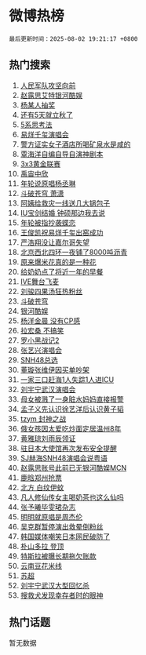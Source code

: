 # 微博热榜

`最后更新时间：2025-08-02 19:21:17 +0800`

## 热门搜索

1. [人民军队攻坚向前](https://m.weibo.cn/search?containerid=100103type%3D1%26t%3D10%26q%3D%23%E4%BA%BA%E6%B0%91%E5%86%9B%E9%98%9F%E6%94%BB%E5%9D%9A%E5%90%91%E5%89%8D%23&stream_entry_id=51&isnewpage=1&extparam=seat%3D1%26filter_type%3Drealtimehot%26stream_entry_id%3D51%26c_type%3D51%26dgr%3D0%26q%3D%2523%25E4%25BA%25BA%25E6%25B0%2591%25E5%2586%259B%25E9%2598%259F%25E6%2594%25BB%25E5%259D%259A%25E5%2590%2591%25E5%2589%258D%2523%26cate%3D10103%26pos%3D0%26display_time%3D1754133676%26pre_seqid%3D1754133676732021032154)
1. [赵露思艾特银河酷娱](https://m.weibo.cn/search?containerid=100103type%3D1%26t%3D10%26q%3D%23%E8%B5%B5%E9%9C%B2%E6%80%9D%E8%89%BE%E7%89%B9%E9%93%B6%E6%B2%B3%E9%85%B7%E5%A8%B1%23&stream_entry_id=31&isnewpage=1&extparam=seat%3D1%26q%3D%2523%25E8%25B5%25B5%25E9%259C%25B2%25E6%2580%259D%25E8%2589%25BE%25E7%2589%25B9%25E9%2593%25B6%25E6%25B2%25B3%25E9%2585%25B7%25E5%25A8%25B1%2523%26band_rank%3D1%26dgr%3D0%26realpos%3D1%26filter_type%3Drealtimehot%26pos%3D0%26c_type%3D31%26lcate%3D5001%26stream_entry_id%3D31%26cate%3D5001%26flag%3D4%26display_time%3D1754133676%26pre_seqid%3D1754133676732021032154)
1. [杨某人抽奖](https://m.weibo.cn/search?containerid=100103type%3D1%26t%3D10%26q%3D%E6%9D%A8%E6%9F%90%E4%BA%BA%E6%8A%BD%E5%A5%96&stream_entry_id=31&isnewpage=1&extparam=seat%3D1%26q%3D%25E6%259D%25A8%25E6%259F%2590%25E4%25BA%25BA%25E6%258A%25BD%25E5%25A5%2596%26band_rank%3D2%26dgr%3D0%26realpos%3D2%26filter_type%3Drealtimehot%26pos%3D1%26c_type%3D31%26lcate%3D5001%26stream_entry_id%3D31%26cate%3D5001%26flag%3D1%26display_time%3D1754133676%26pre_seqid%3D1754133676732021032154)
1. [还有5天就立秋了](https://m.weibo.cn/search?containerid=100103type%3D1%26t%3D10%26q%3D%23%E8%BF%98%E6%9C%895%E5%A4%A9%E5%B0%B1%E7%AB%8B%E7%A7%8B%E4%BA%86%23&stream_entry_id=31&isnewpage=1&extparam=seat%3D1%26q%3D%2523%25E8%25BF%2598%25E6%259C%25895%25E5%25A4%25A9%25E5%25B0%25B1%25E7%25AB%258B%25E7%25A7%258B%25E4%25BA%2586%2523%26band_rank%3D3%26dgr%3D0%26realpos%3D3%26filter_type%3Drealtimehot%26pos%3D2%26c_type%3D31%26lcate%3D5001%26stream_entry_id%3D31%26cate%3D5001%26flag%3D0%26display_time%3D1754133676%26pre_seqid%3D1754133676732021032154)
1. [5系思考法](https://m.weibo.cn/search?containerid=100103type%3D1%26t%3D10%26q%3D%235%E7%B3%BB%E6%80%9D%E8%80%83%E6%B3%95%23&stream_entry_id=31&isnewpage=1&extparam=seat%3D1%26stream_entry_id%3D31%26band_rank%3D4%26dgr%3D0%26adid%3D295538%26is_ad_pos%3D1%26filter_type%3Drealtimehot%26topic_ad%3D1%26c_type%3D31%26q%3D%25235%25E7%25B3%25BB%25E6%2580%259D%25E8%2580%2583%25E6%25B3%2595%2523%26cate%3D5001%26pos%3D3%26lcate%3D5001%26display_time%3D1754133676%26pre_seqid%3D1754133676732021032154)
1. [易烊千玺演唱会](https://m.weibo.cn/search?containerid=100103type%3D1%26t%3D10%26q%3D%E6%98%93%E7%83%8A%E5%8D%83%E7%8E%BA%E6%BC%94%E5%94%B1%E4%BC%9A&stream_entry_id=31&isnewpage=1&extparam=seat%3D1%26q%3D%25E6%2598%2593%25E7%2583%258A%25E5%258D%2583%25E7%258E%25BA%25E6%25BC%2594%25E5%2594%25B1%25E4%25BC%259A%26band_rank%3D4%26dgr%3D0%26realpos%3D4%26filter_type%3Drealtimehot%26pos%3D4%26c_type%3D31%26lcate%3D5001%26stream_entry_id%3D31%26cate%3D5001%26flag%3D16%26display_time%3D1754133676%26pre_seqid%3D1754133676732021032154)
1. [警方证实女子酒店所喝矿泉水是咸的](https://m.weibo.cn/search?containerid=100103type%3D1%26t%3D10%26q%3D%23%E8%AD%A6%E6%96%B9%E8%AF%81%E5%AE%9E%E5%A5%B3%E5%AD%90%E9%85%92%E5%BA%97%E6%89%80%E5%96%9D%E7%9F%BF%E6%B3%89%E6%B0%B4%E6%98%AF%E5%92%B8%E7%9A%84%23&stream_entry_id=31&isnewpage=1&extparam=seat%3D1%26q%3D%2523%25E8%25AD%25A6%25E6%2596%25B9%25E8%25AF%2581%25E5%25AE%259E%25E5%25A5%25B3%25E5%25AD%2590%25E9%2585%2592%25E5%25BA%2597%25E6%2589%2580%25E5%2596%259D%25E7%259F%25BF%25E6%25B3%2589%25E6%25B0%25B4%25E6%2598%25AF%25E5%2592%25B8%25E7%259A%2584%2523%26band_rank%3D5%26dgr%3D0%26realpos%3D5%26filter_type%3Drealtimehot%26pos%3D5%26c_type%3D31%26lcate%3D5001%26stream_entry_id%3D31%26cate%3D5001%26flag%3D0%26display_time%3D1754133676%26pre_seqid%3D1754133676732021032154)
1. [覃海洋自编自导自演神剧本](https://m.weibo.cn/search?containerid=100103type%3D1%26t%3D10%26q%3D%E8%A6%83%E6%B5%B7%E6%B4%8B%E8%87%AA%E7%BC%96%E8%87%AA%E5%AF%BC%E8%87%AA%E6%BC%94%E7%A5%9E%E5%89%A7%E6%9C%AC&stream_entry_id=31&isnewpage=1&extparam=seat%3D1%26q%3D%25E8%25A6%2583%25E6%25B5%25B7%25E6%25B4%258B%25E8%2587%25AA%25E7%25BC%2596%25E8%2587%25AA%25E5%25AF%25BC%25E8%2587%25AA%25E6%25BC%2594%25E7%25A5%259E%25E5%2589%25A7%25E6%259C%25AC%26band_rank%3D6%26dgr%3D0%26realpos%3D6%26filter_type%3Drealtimehot%26pos%3D6%26c_type%3D31%26lcate%3D5001%26stream_entry_id%3D31%26cate%3D5001%26flag%3D2%26display_time%3D1754133676%26pre_seqid%3D1754133676732021032154)
1. [3x3黄金联赛](https://m.weibo.cn/search?containerid=100103type%3D1%26t%3D10%26q%3D%233x3%E9%BB%84%E9%87%91%E8%81%94%E8%B5%9B%23&stream_entry_id=31&isnewpage=1&extparam=seat%3D1%26stream_entry_id%3D31%26band_rank%3D7%26dgr%3D0%26adid%3D295547%26is_ad_pos%3D1%26filter_type%3Drealtimehot%26topic_ad%3D1%26c_type%3D31%26q%3D%25233x3%25E9%25BB%2584%25E9%2587%2591%25E8%2581%2594%25E8%25B5%259B%2523%26cate%3D5001%26pos%3D7%26lcate%3D5001%26display_time%3D1754133676%26pre_seqid%3D1754133676732021032154)
1. [禹宙中欣](https://m.weibo.cn/search?containerid=100103type%3D1%26t%3D10%26q%3D%E7%A6%B9%E5%AE%99%E4%B8%AD%E6%AC%A3&stream_entry_id=31&isnewpage=1&extparam=seat%3D1%26q%3D%25E7%25A6%25B9%25E5%25AE%2599%25E4%25B8%25AD%25E6%25AC%25A3%26band_rank%3D7%26dgr%3D0%26realpos%3D7%26filter_type%3Drealtimehot%26pos%3D8%26c_type%3D31%26lcate%3D5001%26stream_entry_id%3D31%26cate%3D5001%26flag%3D1%26display_time%3D1754133676%26pre_seqid%3D1754133676732021032154)
1. [年轮说原唱杨丞琳](https://m.weibo.cn/search?containerid=100103type%3D1%26t%3D10%26q%3D%E5%B9%B4%E8%BD%AE%E8%AF%B4%E5%8E%9F%E5%94%B1%E6%9D%A8%E4%B8%9E%E7%90%B3&stream_entry_id=31&isnewpage=1&extparam=seat%3D1%26q%3D%25E5%25B9%25B4%25E8%25BD%25AE%25E8%25AF%25B4%25E5%258E%259F%25E5%2594%25B1%25E6%259D%25A8%25E4%25B8%259E%25E7%2590%25B3%26band_rank%3D8%26dgr%3D0%26realpos%3D8%26filter_type%3Drealtimehot%26pos%3D9%26c_type%3D31%26lcate%3D5001%26stream_entry_id%3D31%26cate%3D5001%26flag%3D2%26display_time%3D1754133676%26pre_seqid%3D1754133676732021032154)
1. [斗破苍穹 萧潇](https://m.weibo.cn/search?containerid=100103type%3D1%26t%3D10%26q%3D%E6%96%97%E7%A0%B4%E8%8B%8D%E7%A9%B9+%E8%90%A7%E6%BD%87&stream_entry_id=31&isnewpage=1&extparam=seat%3D1%26q%3D%25E6%2596%2597%25E7%25A0%25B4%25E8%258B%258D%25E7%25A9%25B9%2520%25E8%2590%25A7%25E6%25BD%2587%26band_rank%3D9%26dgr%3D0%26realpos%3D9%26filter_type%3Drealtimehot%26pos%3D10%26c_type%3D31%26lcate%3D5001%26stream_entry_id%3D31%26cate%3D5001%26flag%3D1%26display_time%3D1754133676%26pre_seqid%3D1754133676732021032154)
1. [阿姨给救灾一线送几大锅包子](https://m.weibo.cn/search?containerid=100103type%3D1%26t%3D10%26q%3D%23%E9%98%BF%E5%A7%A8%E7%BB%99%E6%95%91%E7%81%BE%E4%B8%80%E7%BA%BF%E9%80%81%E5%87%A0%E5%A4%A7%E9%94%85%E5%8C%85%E5%AD%90%23&stream_entry_id=31&isnewpage=1&extparam=seat%3D1%26q%3D%2523%25E9%2598%25BF%25E5%25A7%25A8%25E7%25BB%2599%25E6%2595%2591%25E7%2581%25BE%25E4%25B8%2580%25E7%25BA%25BF%25E9%2580%2581%25E5%2587%25A0%25E5%25A4%25A7%25E9%2594%2585%25E5%258C%2585%25E5%25AD%2590%2523%26band_rank%3D10%26dgr%3D0%26realpos%3D10%26filter_type%3Drealtimehot%26pos%3D11%26c_type%3D31%26lcate%3D5001%26stream_entry_id%3D31%26cate%3D5001%26flag%3D32768%26display_time%3D1754133676%26pre_seqid%3D1754133676732021032154)
1. [IU宝剑结婚 钟硕那边我去说](https://m.weibo.cn/search?containerid=100103type%3D1%26t%3D10%26q%3DIU%E5%AE%9D%E5%89%91%E7%BB%93%E5%A9%9A+%E9%92%9F%E7%A1%95%E9%82%A3%E8%BE%B9%E6%88%91%E5%8E%BB%E8%AF%B4&stream_entry_id=31&isnewpage=1&extparam=seat%3D1%26q%3DIU%25E5%25AE%259D%25E5%2589%2591%25E7%25BB%2593%25E5%25A9%259A%2520%25E9%2592%259F%25E7%25A1%2595%25E9%2582%25A3%25E8%25BE%25B9%25E6%2588%2591%25E5%258E%25BB%25E8%25AF%25B4%26band_rank%3D11%26dgr%3D0%26realpos%3D11%26filter_type%3Drealtimehot%26pos%3D12%26c_type%3D31%26lcate%3D5001%26stream_entry_id%3D31%26cate%3D5001%26flag%3D2%26display_time%3D1754133676%26pre_seqid%3D1754133676732021032154)
1. [年轮被指抄袭蝶恋](https://m.weibo.cn/search?containerid=100103type%3D1%26t%3D10%26q%3D%23%E5%B9%B4%E8%BD%AE%E8%A2%AB%E6%8C%87%E6%8A%84%E8%A2%AD%E8%9D%B6%E6%81%8B%23&stream_entry_id=31&isnewpage=1&extparam=seat%3D1%26q%3D%2523%25E5%25B9%25B4%25E8%25BD%25AE%25E8%25A2%25AB%25E6%258C%2587%25E6%258A%2584%25E8%25A2%25AD%25E8%259D%25B6%25E6%2581%258B%2523%26band_rank%3D12%26dgr%3D0%26realpos%3D12%26filter_type%3Drealtimehot%26pos%3D13%26c_type%3D31%26lcate%3D5001%26stream_entry_id%3D31%26cate%3D5001%26flag%3D2%26display_time%3D1754133676%26pre_seqid%3D1754133676732021032154)
1. [王俊凯祝易烊千玺出窑成功](https://m.weibo.cn/search?containerid=100103type%3D1%26t%3D10%26q%3D%23%E7%8E%8B%E4%BF%8A%E5%87%AF%E7%A5%9D%E6%98%93%E7%83%8A%E5%8D%83%E7%8E%BA%E5%87%BA%E7%AA%91%E6%88%90%E5%8A%9F%23&stream_entry_id=31&isnewpage=1&extparam=seat%3D1%26q%3D%2523%25E7%258E%258B%25E4%25BF%258A%25E5%2587%25AF%25E7%25A5%259D%25E6%2598%2593%25E7%2583%258A%25E5%258D%2583%25E7%258E%25BA%25E5%2587%25BA%25E7%25AA%2591%25E6%2588%2590%25E5%258A%259F%2523%26band_rank%3D13%26dgr%3D0%26realpos%3D13%26filter_type%3Drealtimehot%26pos%3D14%26c_type%3D31%26lcate%3D5001%26stream_entry_id%3D31%26cate%3D5001%26flag%3D0%26display_time%3D1754133676%26pre_seqid%3D1754133676732021032154)
1. [严浩翔没让嘉尔哥失望](https://m.weibo.cn/search?containerid=100103type%3D1%26t%3D10%26q%3D%23%E4%B8%A5%E6%B5%A9%E7%BF%94%E6%B2%A1%E8%AE%A9%E5%98%89%E5%B0%94%E5%93%A5%E5%A4%B1%E6%9C%9B%23&stream_entry_id=31&isnewpage=1&extparam=seat%3D1%26q%3D%2523%25E4%25B8%25A5%25E6%25B5%25A9%25E7%25BF%2594%25E6%25B2%25A1%25E8%25AE%25A9%25E5%2598%2589%25E5%25B0%2594%25E5%2593%25A5%25E5%25A4%25B1%25E6%259C%259B%2523%26band_rank%3D14%26dgr%3D0%26realpos%3D14%26filter_type%3Drealtimehot%26pos%3D15%26c_type%3D31%26lcate%3D5001%26stream_entry_id%3D31%26cate%3D5001%26flag%3D1%26display_time%3D1754133676%26pre_seqid%3D1754133676732021032154)
1. [北京西北四环一夜铺了8000吨沥青](https://m.weibo.cn/search?containerid=100103type%3D1%26t%3D10%26q%3D%23%E5%8C%97%E4%BA%AC%E8%A5%BF%E5%8C%97%E5%9B%9B%E7%8E%AF%E4%B8%80%E5%A4%9C%E9%93%BA%E4%BA%868000%E5%90%A8%E6%B2%A5%E9%9D%92%23&stream_entry_id=31&isnewpage=1&extparam=seat%3D1%26q%3D%2523%25E5%258C%2597%25E4%25BA%25AC%25E8%25A5%25BF%25E5%258C%2597%25E5%259B%259B%25E7%258E%25AF%25E4%25B8%2580%25E5%25A4%259C%25E9%2593%25BA%25E4%25BA%25868000%25E5%2590%25A8%25E6%25B2%25A5%25E9%259D%2592%2523%26band_rank%3D15%26dgr%3D0%26realpos%3D15%26filter_type%3Drealtimehot%26pos%3D16%26c_type%3D31%26lcate%3D5001%26stream_entry_id%3D31%26cate%3D5001%26flag%3D0%26display_time%3D1754133676%26pre_seqid%3D1754133676732021032154)
1. [原来爆米花真的是一种花](https://m.weibo.cn/search?containerid=100103type%3D1%26t%3D10%26q%3D%23%E5%8E%9F%E6%9D%A5%E7%88%86%E7%B1%B3%E8%8A%B1%E7%9C%9F%E7%9A%84%E6%98%AF%E4%B8%80%E7%A7%8D%E8%8A%B1%23&stream_entry_id=31&isnewpage=1&extparam=seat%3D1%26q%3D%2523%25E5%258E%259F%25E6%259D%25A5%25E7%2588%2586%25E7%25B1%25B3%25E8%258A%25B1%25E7%259C%259F%25E7%259A%2584%25E6%2598%25AF%25E4%25B8%2580%25E7%25A7%258D%25E8%258A%25B1%2523%26band_rank%3D16%26dgr%3D0%26realpos%3D16%26filter_type%3Drealtimehot%26pos%3D17%26c_type%3D31%26lcate%3D5001%26stream_entry_id%3D31%26cate%3D5001%26flag%3D0%26display_time%3D1754133676%26pre_seqid%3D1754133676732021032154)
1. [给奶奶点了将近一年的早餐](https://m.weibo.cn/search?containerid=100103type%3D1%26t%3D10%26q%3D%E7%BB%99%E5%A5%B6%E5%A5%B6%E7%82%B9%E4%BA%86%E5%B0%86%E8%BF%91%E4%B8%80%E5%B9%B4%E7%9A%84%E6%97%A9%E9%A4%90&stream_entry_id=31&isnewpage=1&extparam=seat%3D1%26q%3D%25E7%25BB%2599%25E5%25A5%25B6%25E5%25A5%25B6%25E7%2582%25B9%25E4%25BA%2586%25E5%25B0%2586%25E8%25BF%2591%25E4%25B8%2580%25E5%25B9%25B4%25E7%259A%2584%25E6%2597%25A9%25E9%25A4%2590%26band_rank%3D17%26dgr%3D0%26realpos%3D17%26filter_type%3Drealtimehot%26pos%3D18%26c_type%3D31%26lcate%3D5001%26stream_entry_id%3D31%26cate%3D5001%26flag%3D1%26display_time%3D1754133676%26pre_seqid%3D1754133676732021032154)
1. [IVE舞台飞麦](https://m.weibo.cn/search?containerid=100103type%3D1%26t%3D10%26q%3DIVE%E8%88%9E%E5%8F%B0%E9%A3%9E%E9%BA%A6&stream_entry_id=31&isnewpage=1&extparam=seat%3D1%26q%3DIVE%25E8%2588%259E%25E5%258F%25B0%25E9%25A3%259E%25E9%25BA%25A6%26band_rank%3D18%26dgr%3D0%26realpos%3D18%26filter_type%3Drealtimehot%26pos%3D19%26c_type%3D31%26lcate%3D5001%26stream_entry_id%3D31%26cate%3D5001%26flag%3D1%26display_time%3D1754133676%26pre_seqid%3D1754133676732021032154)
1. [刘骏四果汤狂热粉丝](https://m.weibo.cn/search?containerid=100103type%3D1%26t%3D10%26q%3D%E5%88%98%E9%AA%8F%E5%9B%9B%E6%9E%9C%E6%B1%A4%E7%8B%82%E7%83%AD%E7%B2%89%E4%B8%9D&stream_entry_id=31&isnewpage=1&extparam=seat%3D1%26q%3D%25E5%2588%2598%25E9%25AA%258F%25E5%259B%259B%25E6%259E%259C%25E6%25B1%25A4%25E7%258B%2582%25E7%2583%25AD%25E7%25B2%2589%25E4%25B8%259D%26band_rank%3D19%26dgr%3D0%26realpos%3D19%26filter_type%3Drealtimehot%26pos%3D20%26c_type%3D31%26lcate%3D5001%26stream_entry_id%3D31%26cate%3D5001%26flag%3D1%26display_time%3D1754133676%26pre_seqid%3D1754133676732021032154)
1. [斗破苍穹](https://m.weibo.cn/search?containerid=100103type%3D1%26t%3D10%26q%3D%E6%96%97%E7%A0%B4%E8%8B%8D%E7%A9%B9&stream_entry_id=31&isnewpage=1&extparam=seat%3D1%26q%3D%25E6%2596%2597%25E7%25A0%25B4%25E8%258B%258D%25E7%25A9%25B9%26band_rank%3D20%26dgr%3D0%26realpos%3D20%26filter_type%3Drealtimehot%26pos%3D21%26c_type%3D31%26lcate%3D5001%26stream_entry_id%3D31%26cate%3D5001%26flag%3D0%26display_time%3D1754133676%26pre_seqid%3D1754133676732021032154)
1. [银河酷娱](https://m.weibo.cn/search?containerid=100103type%3D1%26t%3D10%26q%3D%E9%93%B6%E6%B2%B3%E9%85%B7%E5%A8%B1&stream_entry_id=31&isnewpage=1&extparam=seat%3D1%26q%3D%25E9%2593%25B6%25E6%25B2%25B3%25E9%2585%25B7%25E5%25A8%25B1%26band_rank%3D21%26dgr%3D0%26realpos%3D21%26filter_type%3Drealtimehot%26pos%3D22%26c_type%3D31%26lcate%3D5001%26stream_entry_id%3D31%26cate%3D5001%26flag%3D1%26display_time%3D1754133676%26pre_seqid%3D1754133676732021032154)
1. [杨洋金晨 没有CP感](https://m.weibo.cn/search?containerid=100103type%3D1%26t%3D10%26q%3D%E6%9D%A8%E6%B4%8B%E9%87%91%E6%99%A8+%E6%B2%A1%E6%9C%89CP%E6%84%9F&stream_entry_id=31&isnewpage=1&extparam=seat%3D1%26q%3D%25E6%259D%25A8%25E6%25B4%258B%25E9%2587%2591%25E6%2599%25A8%2520%25E6%25B2%25A1%25E6%259C%2589CP%25E6%2584%259F%26band_rank%3D22%26dgr%3D0%26realpos%3D22%26filter_type%3Drealtimehot%26pos%3D23%26c_type%3D31%26lcate%3D5001%26stream_entry_id%3D31%26cate%3D5001%26flag%3D0%26display_time%3D1754133676%26pre_seqid%3D1754133676732021032154)
1. [拉宏桑 不搞笑](https://m.weibo.cn/search?containerid=100103type%3D1%26t%3D10%26q%3D%E6%8B%89%E5%AE%8F%E6%A1%91+%E4%B8%8D%E6%90%9E%E7%AC%91&stream_entry_id=31&isnewpage=1&extparam=seat%3D1%26q%3D%25E6%258B%2589%25E5%25AE%258F%25E6%25A1%2591%2520%25E4%25B8%258D%25E6%2590%259E%25E7%25AC%2591%26band_rank%3D23%26dgr%3D0%26realpos%3D23%26filter_type%3Drealtimehot%26pos%3D24%26c_type%3D31%26lcate%3D5001%26stream_entry_id%3D31%26cate%3D5001%26flag%3D0%26display_time%3D1754133676%26pre_seqid%3D1754133676732021032154)
1. [罗小黑战记2](https://m.weibo.cn/search?containerid=100103type%3D1%26t%3D10%26q%3D%E7%BD%97%E5%B0%8F%E9%BB%91%E6%88%98%E8%AE%B02&stream_entry_id=31&isnewpage=1&extparam=seat%3D1%26q%3D%25E7%25BD%2597%25E5%25B0%258F%25E9%25BB%2591%25E6%2588%2598%25E8%25AE%25B02%26band_rank%3D24%26dgr%3D0%26realpos%3D24%26filter_type%3Drealtimehot%26pos%3D25%26c_type%3D31%26lcate%3D5001%26stream_entry_id%3D31%26cate%3D5001%26flag%3D1%26display_time%3D1754133676%26pre_seqid%3D1754133676732021032154)
1. [张艺兴演唱会](https://m.weibo.cn/search?containerid=100103type%3D1%26t%3D10%26q%3D%E5%BC%A0%E8%89%BA%E5%85%B4%E6%BC%94%E5%94%B1%E4%BC%9A&stream_entry_id=31&isnewpage=1&extparam=seat%3D1%26q%3D%25E5%25BC%25A0%25E8%2589%25BA%25E5%2585%25B4%25E6%25BC%2594%25E5%2594%25B1%25E4%25BC%259A%26band_rank%3D25%26dgr%3D0%26realpos%3D25%26filter_type%3Drealtimehot%26pos%3D26%26c_type%3D31%26lcate%3D5001%26stream_entry_id%3D31%26cate%3D5001%26flag%3D1%26display_time%3D1754133676%26pre_seqid%3D1754133676732021032154)
1. [SNH48总选](https://m.weibo.cn/search?containerid=100103type%3D1%26t%3D10%26q%3DSNH48%E6%80%BB%E9%80%89&stream_entry_id=31&isnewpage=1&extparam=seat%3D1%26q%3DSNH48%25E6%2580%25BB%25E9%2580%2589%26band_rank%3D26%26dgr%3D0%26realpos%3D26%26filter_type%3Drealtimehot%26pos%3D27%26c_type%3D31%26lcate%3D5001%26stream_entry_id%3D31%26cate%3D5001%26flag%3D1%26display_time%3D1754133676%26pre_seqid%3D1754133676732021032154)
1. [董璇张维伊因买单吵架](https://m.weibo.cn/search?containerid=100103type%3D1%26t%3D10%26q%3D%E8%91%A3%E7%92%87%E5%BC%A0%E7%BB%B4%E4%BC%8A%E5%9B%A0%E4%B9%B0%E5%8D%95%E5%90%B5%E6%9E%B6&stream_entry_id=31&isnewpage=1&extparam=seat%3D1%26q%3D%25E8%2591%25A3%25E7%2592%2587%25E5%25BC%25A0%25E7%25BB%25B4%25E4%25BC%258A%25E5%259B%25A0%25E4%25B9%25B0%25E5%258D%2595%25E5%2590%25B5%25E6%259E%25B6%26band_rank%3D27%26dgr%3D0%26realpos%3D27%26filter_type%3Drealtimehot%26pos%3D28%26c_type%3D31%26lcate%3D5001%26stream_entry_id%3D31%26cate%3D5001%26flag%3D0%26display_time%3D1754133676%26pre_seqid%3D1754133676732021032154)
1. [一家三口赶海1人失踪1人进ICU](https://m.weibo.cn/search?containerid=100103type%3D1%26t%3D10%26q%3D%23%E4%B8%80%E5%AE%B6%E4%B8%89%E5%8F%A3%E8%B5%B6%E6%B5%B71%E4%BA%BA%E5%A4%B1%E8%B8%AA1%E4%BA%BA%E8%BF%9BICU%23&stream_entry_id=31&isnewpage=1&extparam=seat%3D1%26q%3D%2523%25E4%25B8%2580%25E5%25AE%25B6%25E4%25B8%2589%25E5%258F%25A3%25E8%25B5%25B6%25E6%25B5%25B71%25E4%25BA%25BA%25E5%25A4%25B1%25E8%25B8%25AA1%25E4%25BA%25BA%25E8%25BF%259BICU%2523%26band_rank%3D28%26dgr%3D0%26realpos%3D28%26filter_type%3Drealtimehot%26pos%3D29%26c_type%3D31%26lcate%3D5001%26stream_entry_id%3D31%26cate%3D5001%26flag%3D1%26display_time%3D1754133676%26pre_seqid%3D1754133676732021032154)
1. [刘宇宁武汉演唱会](https://m.weibo.cn/search?containerid=100103type%3D1%26t%3D10%26q%3D%E5%88%98%E5%AE%87%E5%AE%81%E6%AD%A6%E6%B1%89%E6%BC%94%E5%94%B1%E4%BC%9A&stream_entry_id=31&isnewpage=1&extparam=seat%3D1%26q%3D%25E5%2588%2598%25E5%25AE%2587%25E5%25AE%2581%25E6%25AD%25A6%25E6%25B1%2589%25E6%25BC%2594%25E5%2594%25B1%25E4%25BC%259A%26band_rank%3D29%26dgr%3D0%26realpos%3D29%26filter_type%3Drealtimehot%26pos%3D30%26c_type%3D31%26lcate%3D5001%26stream_entry_id%3D31%26cate%3D5001%26flag%3D1%26display_time%3D1754133676%26pre_seqid%3D1754133676732021032154)
1. [母女被溅了一身脏水妈妈直接报警](https://m.weibo.cn/search?containerid=100103type%3D1%26t%3D10%26q%3D%23%E6%AF%8D%E5%A5%B3%E8%A2%AB%E6%BA%85%E4%BA%86%E4%B8%80%E8%BA%AB%E8%84%8F%E6%B0%B4%E5%A6%88%E5%A6%88%E7%9B%B4%E6%8E%A5%E6%8A%A5%E8%AD%A6%23&stream_entry_id=31&isnewpage=1&extparam=seat%3D1%26q%3D%2523%25E6%25AF%258D%25E5%25A5%25B3%25E8%25A2%25AB%25E6%25BA%2585%25E4%25BA%2586%25E4%25B8%2580%25E8%25BA%25AB%25E8%2584%258F%25E6%25B0%25B4%25E5%25A6%2588%25E5%25A6%2588%25E7%259B%25B4%25E6%258E%25A5%25E6%258A%25A5%25E8%25AD%25A6%2523%26band_rank%3D30%26dgr%3D0%26realpos%3D30%26filter_type%3Drealtimehot%26pos%3D31%26c_type%3D31%26lcate%3D5001%26stream_entry_id%3D31%26cate%3D5001%26flag%3D0%26display_time%3D1754133676%26pre_seqid%3D1754133676732021032154)
1. [孟子义先认识徐艺洋后认识黄子韬](https://m.weibo.cn/search?containerid=100103type%3D1%26t%3D10%26q%3D%E5%AD%9F%E5%AD%90%E4%B9%89%E5%85%88%E8%AE%A4%E8%AF%86%E5%BE%90%E8%89%BA%E6%B4%8B%E5%90%8E%E8%AE%A4%E8%AF%86%E9%BB%84%E5%AD%90%E9%9F%AC&stream_entry_id=31&isnewpage=1&extparam=seat%3D1%26q%3D%25E5%25AD%259F%25E5%25AD%2590%25E4%25B9%2589%25E5%2585%2588%25E8%25AE%25A4%25E8%25AF%2586%25E5%25BE%2590%25E8%2589%25BA%25E6%25B4%258B%25E5%2590%258E%25E8%25AE%25A4%25E8%25AF%2586%25E9%25BB%2584%25E5%25AD%2590%25E9%259F%25AC%26band_rank%3D31%26dgr%3D0%26realpos%3D31%26filter_type%3Drealtimehot%26pos%3D32%26c_type%3D31%26lcate%3D5001%26stream_entry_id%3D31%26cate%3D5001%26flag%3D1%26display_time%3D1754133676%26pre_seqid%3D1754133676732021032154)
1. [tzym 封神之战](https://m.weibo.cn/search?containerid=100103type%3D1%26t%3D10%26q%3Dtzym+%E5%B0%81%E7%A5%9E%E4%B9%8B%E6%88%98&stream_entry_id=31&isnewpage=1&extparam=seat%3D1%26q%3Dtzym%2520%25E5%25B0%2581%25E7%25A5%259E%25E4%25B9%258B%25E6%2588%2598%26band_rank%3D32%26dgr%3D0%26realpos%3D32%26filter_type%3Drealtimehot%26pos%3D33%26c_type%3D31%26lcate%3D5001%26stream_entry_id%3D31%26cate%3D5001%26flag%3D1%26display_time%3D1754133676%26pre_seqid%3D1754133676732021032154)
1. [俄女孩因太爱吃炒面定居温州8年](https://m.weibo.cn/search?containerid=100103type%3D1%26t%3D10%26q%3D%23%E4%BF%84%E5%A5%B3%E5%AD%A9%E5%9B%A0%E5%A4%AA%E7%88%B1%E5%90%83%E7%82%92%E9%9D%A2%E5%AE%9A%E5%B1%85%E6%B8%A9%E5%B7%9E8%E5%B9%B4%23&stream_entry_id=31&isnewpage=1&extparam=seat%3D1%26q%3D%2523%25E4%25BF%2584%25E5%25A5%25B3%25E5%25AD%25A9%25E5%259B%25A0%25E5%25A4%25AA%25E7%2588%25B1%25E5%2590%2583%25E7%2582%2592%25E9%259D%25A2%25E5%25AE%259A%25E5%25B1%2585%25E6%25B8%25A9%25E5%25B7%259E8%25E5%25B9%25B4%2523%26band_rank%3D33%26dgr%3D0%26realpos%3D33%26filter_type%3Drealtimehot%26pos%3D34%26c_type%3D31%26lcate%3D5001%26stream_entry_id%3D31%26cate%3D5001%26flag%3D1%26display_time%3D1754133676%26pre_seqid%3D1754133676732021032154)
1. [黄雅琼刘雨辰领证](https://m.weibo.cn/search?containerid=100103type%3D1%26t%3D10%26q%3D%23%E9%BB%84%E9%9B%85%E7%90%BC%E5%88%98%E9%9B%A8%E8%BE%B0%E9%A2%86%E8%AF%81%23&stream_entry_id=31&isnewpage=1&extparam=seat%3D1%26q%3D%2523%25E9%25BB%2584%25E9%259B%2585%25E7%2590%25BC%25E5%2588%2598%25E9%259B%25A8%25E8%25BE%25B0%25E9%25A2%2586%25E8%25AF%2581%2523%26band_rank%3D34%26dgr%3D0%26realpos%3D34%26filter_type%3Drealtimehot%26pos%3D35%26c_type%3D31%26lcate%3D5001%26stream_entry_id%3D31%26cate%3D5001%26flag%3D0%26display_time%3D1754133676%26pre_seqid%3D1754133676732021032154)
1. [驻日本大使馆再次发布安全提醒](https://m.weibo.cn/search?containerid=100103type%3D1%26t%3D10%26q%3D%23%E9%A9%BB%E6%97%A5%E6%9C%AC%E5%A4%A7%E4%BD%BF%E9%A6%86%E5%86%8D%E6%AC%A1%E5%8F%91%E5%B8%83%E5%AE%89%E5%85%A8%E6%8F%90%E9%86%92%23&stream_entry_id=31&isnewpage=1&extparam=seat%3D1%26q%3D%2523%25E9%25A9%25BB%25E6%2597%25A5%25E6%259C%25AC%25E5%25A4%25A7%25E4%25BD%25BF%25E9%25A6%2586%25E5%2586%258D%25E6%25AC%25A1%25E5%258F%2591%25E5%25B8%2583%25E5%25AE%2589%25E5%2585%25A8%25E6%258F%2590%25E9%2586%2592%2523%26band_rank%3D35%26dgr%3D0%26realpos%3D35%26filter_type%3Drealtimehot%26pos%3D36%26c_type%3D31%26lcate%3D5001%26stream_entry_id%3D31%26cate%3D5001%26flag%3D0%26display_time%3D1754133676%26pre_seqid%3D1754133676732021032154)
1. [SJ赫海SNH48演唱会说粤语](https://m.weibo.cn/search?containerid=100103type%3D1%26t%3D10%26q%3DSJ%E8%B5%AB%E6%B5%B7SNH48%E6%BC%94%E5%94%B1%E4%BC%9A%E8%AF%B4%E7%B2%A4%E8%AF%AD&stream_entry_id=31&isnewpage=1&extparam=seat%3D1%26q%3DSJ%25E8%25B5%25AB%25E6%25B5%25B7SNH48%25E6%25BC%2594%25E5%2594%25B1%25E4%25BC%259A%25E8%25AF%25B4%25E7%25B2%25A4%25E8%25AF%25AD%26band_rank%3D36%26dgr%3D0%26realpos%3D36%26filter_type%3Drealtimehot%26pos%3D37%26c_type%3D31%26lcate%3D5001%26stream_entry_id%3D31%26cate%3D5001%26flag%3D1%26display_time%3D1754133676%26pre_seqid%3D1754133676732021032154)
1. [赵露思账号此前已无银河酷娱MCN](https://m.weibo.cn/search?containerid=100103type%3D1%26t%3D10%26q%3D%23%E8%B5%B5%E9%9C%B2%E6%80%9D%E8%B4%A6%E5%8F%B7%E6%AD%A4%E5%89%8D%E5%B7%B2%E6%97%A0%E9%93%B6%E6%B2%B3%E9%85%B7%E5%A8%B1MCN%23&stream_entry_id=31&isnewpage=1&extparam=seat%3D1%26q%3D%2523%25E8%25B5%25B5%25E9%259C%25B2%25E6%2580%259D%25E8%25B4%25A6%25E5%258F%25B7%25E6%25AD%25A4%25E5%2589%258D%25E5%25B7%25B2%25E6%2597%25A0%25E9%2593%25B6%25E6%25B2%25B3%25E9%2585%25B7%25E5%25A8%25B1MCN%2523%26band_rank%3D37%26dgr%3D0%26realpos%3D37%26filter_type%3Drealtimehot%26pos%3D38%26c_type%3D31%26lcate%3D5001%26stream_entry_id%3D31%26cate%3D5001%26flag%3D1%26display_time%3D1754133676%26pre_seqid%3D1754133676732021032154)
1. [鹿晗郑州抢票](https://m.weibo.cn/search?containerid=100103type%3D1%26t%3D10%26q%3D%E9%B9%BF%E6%99%97%E9%83%91%E5%B7%9E%E6%8A%A2%E7%A5%A8&stream_entry_id=31&isnewpage=1&extparam=seat%3D1%26q%3D%25E9%25B9%25BF%25E6%2599%2597%25E9%2583%2591%25E5%25B7%259E%25E6%258A%25A2%25E7%25A5%25A8%26band_rank%3D38%26dgr%3D0%26realpos%3D38%26filter_type%3Drealtimehot%26pos%3D39%26c_type%3D31%26lcate%3D5001%26stream_entry_id%3D31%26cate%3D5001%26flag%3D1%26display_time%3D1754133676%26pre_seqid%3D1754133676732021032154)
1. [北方 白纹伊蚊](https://m.weibo.cn/search?containerid=100103type%3D1%26t%3D10%26q%3D%E5%8C%97%E6%96%B9+%E7%99%BD%E7%BA%B9%E4%BC%8A%E8%9A%8A&stream_entry_id=31&isnewpage=1&extparam=seat%3D1%26q%3D%25E5%258C%2597%25E6%2596%25B9%2520%25E7%2599%25BD%25E7%25BA%25B9%25E4%25BC%258A%25E8%259A%258A%26band_rank%3D39%26dgr%3D0%26realpos%3D39%26filter_type%3Drealtimehot%26pos%3D40%26c_type%3D31%26lcate%3D5001%26stream_entry_id%3D31%26cate%3D5001%26flag%3D1%26display_time%3D1754133676%26pre_seqid%3D1754133676732021032154)
1. [凡人修仙传女主喝奶茶也这么仙吗](https://m.weibo.cn/search?containerid=100103type%3D1%26t%3D10%26q%3D%E5%87%A1%E4%BA%BA%E4%BF%AE%E4%BB%99%E4%BC%A0%E5%A5%B3%E4%B8%BB%E5%96%9D%E5%A5%B6%E8%8C%B6%E4%B9%9F%E8%BF%99%E4%B9%88%E4%BB%99%E5%90%97&stream_entry_id=31&isnewpage=1&extparam=seat%3D1%26q%3D%25E5%2587%25A1%25E4%25BA%25BA%25E4%25BF%25AE%25E4%25BB%2599%25E4%25BC%25A0%25E5%25A5%25B3%25E4%25B8%25BB%25E5%2596%259D%25E5%25A5%25B6%25E8%258C%25B6%25E4%25B9%259F%25E8%25BF%2599%25E4%25B9%2588%25E4%25BB%2599%25E5%2590%2597%26band_rank%3D40%26dgr%3D0%26realpos%3D40%26filter_type%3Drealtimehot%26pos%3D41%26c_type%3D31%26lcate%3D5001%26stream_entry_id%3D31%26cate%3D5001%26flag%3D1%26display_time%3D1754133676%26pre_seqid%3D1754133676732021032154)
1. [张予曦毕雯珺杂志](https://m.weibo.cn/search?containerid=100103type%3D1%26t%3D10%26q%3D%E5%BC%A0%E4%BA%88%E6%9B%A6%E6%AF%95%E9%9B%AF%E7%8F%BA%E6%9D%82%E5%BF%97&stream_entry_id=31&isnewpage=1&extparam=seat%3D1%26q%3D%25E5%25BC%25A0%25E4%25BA%2588%25E6%259B%25A6%25E6%25AF%2595%25E9%259B%25AF%25E7%258F%25BA%25E6%259D%2582%25E5%25BF%2597%26band_rank%3D41%26dgr%3D0%26realpos%3D41%26filter_type%3Drealtimehot%26pos%3D42%26c_type%3D31%26lcate%3D5001%26stream_entry_id%3D31%26cate%3D5001%26flag%3D1%26display_time%3D1754133676%26pre_seqid%3D1754133676732021032154)
1. [明明就原唱是周杰伦](https://m.weibo.cn/search?containerid=100103type%3D1%26t%3D10%26q%3D%E6%98%8E%E6%98%8E%E5%B0%B1%E5%8E%9F%E5%94%B1%E6%98%AF%E5%91%A8%E6%9D%B0%E4%BC%A6&stream_entry_id=31&isnewpage=1&extparam=seat%3D1%26q%3D%25E6%2598%258E%25E6%2598%258E%25E5%25B0%25B1%25E5%258E%259F%25E5%2594%25B1%25E6%2598%25AF%25E5%2591%25A8%25E6%259D%25B0%25E4%25BC%25A6%26band_rank%3D42%26dgr%3D0%26realpos%3D42%26filter_type%3Drealtimehot%26pos%3D43%26c_type%3D31%26lcate%3D5001%26stream_entry_id%3D31%26cate%3D5001%26flag%3D0%26display_time%3D1754133676%26pre_seqid%3D1754133676732021032154)
1. [吴克群暂停演出救晕倒粉丝](https://m.weibo.cn/search?containerid=100103type%3D1%26t%3D10%26q%3D%E5%90%B4%E5%85%8B%E7%BE%A4%E6%9A%82%E5%81%9C%E6%BC%94%E5%87%BA%E6%95%91%E6%99%95%E5%80%92%E7%B2%89%E4%B8%9D&stream_entry_id=31&isnewpage=1&extparam=seat%3D1%26q%3D%25E5%2590%25B4%25E5%2585%258B%25E7%25BE%25A4%25E6%259A%2582%25E5%2581%259C%25E6%25BC%2594%25E5%2587%25BA%25E6%2595%2591%25E6%2599%2595%25E5%2580%2592%25E7%25B2%2589%25E4%25B8%259D%26band_rank%3D43%26dgr%3D0%26realpos%3D43%26filter_type%3Drealtimehot%26pos%3D44%26c_type%3D31%26lcate%3D5001%26stream_entry_id%3D31%26cate%3D5001%26flag%3D1%26display_time%3D1754133676%26pre_seqid%3D1754133676732021032154)
1. [韩国媒体嘲笑日本网民破防了](https://m.weibo.cn/search?containerid=100103type%3D1%26t%3D10%26q%3D%E9%9F%A9%E5%9B%BD%E5%AA%92%E4%BD%93%E5%98%B2%E7%AC%91%E6%97%A5%E6%9C%AC%E7%BD%91%E6%B0%91%E7%A0%B4%E9%98%B2%E4%BA%86&stream_entry_id=31&isnewpage=1&extparam=seat%3D1%26q%3D%25E9%259F%25A9%25E5%259B%25BD%25E5%25AA%2592%25E4%25BD%2593%25E5%2598%25B2%25E7%25AC%2591%25E6%2597%25A5%25E6%259C%25AC%25E7%25BD%2591%25E6%25B0%2591%25E7%25A0%25B4%25E9%2598%25B2%25E4%25BA%2586%26band_rank%3D44%26dgr%3D0%26realpos%3D44%26filter_type%3Drealtimehot%26pos%3D45%26c_type%3D31%26lcate%3D5001%26stream_entry_id%3D31%26cate%3D5001%26flag%3D0%26display_time%3D1754133676%26pre_seqid%3D1754133676732021032154)
1. [朴山多拉 登顶](https://m.weibo.cn/search?containerid=100103type%3D1%26t%3D10%26q%3D%E6%9C%B4%E5%B1%B1%E5%A4%9A%E6%8B%89+%E7%99%BB%E9%A1%B6&stream_entry_id=31&isnewpage=1&extparam=seat%3D1%26q%3D%25E6%259C%25B4%25E5%25B1%25B1%25E5%25A4%259A%25E6%258B%2589%2520%25E7%2599%25BB%25E9%25A1%25B6%26band_rank%3D45%26dgr%3D0%26realpos%3D45%26filter_type%3Drealtimehot%26pos%3D46%26c_type%3D31%26lcate%3D5001%26stream_entry_id%3D31%26cate%3D5001%26flag%3D1%26display_time%3D1754133676%26pre_seqid%3D1754133676732021032154)
1. [特斯拉被曝长期拖欠账款](https://m.weibo.cn/search?containerid=100103type%3D1%26t%3D10%26q%3D%23%E7%89%B9%E6%96%AF%E6%8B%89%E8%A2%AB%E6%9B%9D%E9%95%BF%E6%9C%9F%E6%8B%96%E6%AC%A0%E8%B4%A6%E6%AC%BE%23&stream_entry_id=31&isnewpage=1&extparam=seat%3D1%26q%3D%2523%25E7%2589%25B9%25E6%2596%25AF%25E6%258B%2589%25E8%25A2%25AB%25E6%259B%259D%25E9%2595%25BF%25E6%259C%259F%25E6%258B%2596%25E6%25AC%25A0%25E8%25B4%25A6%25E6%25AC%25BE%2523%26band_rank%3D46%26dgr%3D0%26realpos%3D46%26filter_type%3Drealtimehot%26pos%3D47%26c_type%3D31%26lcate%3D5001%26stream_entry_id%3D31%26cate%3D5001%26flag%3D1%26display_time%3D1754133676%26pre_seqid%3D1754133676732021032154)
1. [云南豆花米线](https://m.weibo.cn/search?containerid=100103type%3D1%26t%3D10%26q%3D%E4%BA%91%E5%8D%97%E8%B1%86%E8%8A%B1%E7%B1%B3%E7%BA%BF&stream_entry_id=31&isnewpage=1&extparam=seat%3D1%26q%3D%25E4%25BA%2591%25E5%258D%2597%25E8%25B1%2586%25E8%258A%25B1%25E7%25B1%25B3%25E7%25BA%25BF%26band_rank%3D47%26dgr%3D0%26realpos%3D47%26filter_type%3Drealtimehot%26pos%3D48%26c_type%3D31%26lcate%3D5001%26stream_entry_id%3D31%26cate%3D5001%26flag%3D1%26display_time%3D1754133676%26pre_seqid%3D1754133676732021032154)
1. [苏超](https://m.weibo.cn/search?containerid=100103type%3D1%26t%3D10%26q%3D%E8%8B%8F%E8%B6%85&stream_entry_id=31&isnewpage=1&extparam=seat%3D1%26q%3D%25E8%258B%258F%25E8%25B6%2585%26band_rank%3D48%26dgr%3D0%26realpos%3D48%26filter_type%3Drealtimehot%26pos%3D49%26c_type%3D31%26lcate%3D5001%26stream_entry_id%3D31%26cate%3D5001%26flag%3D1%26display_time%3D1754133676%26pre_seqid%3D1754133676732021032154)
1. [刘宇宁武汉大型回忆杀](https://m.weibo.cn/search?containerid=100103type%3D1%26t%3D10%26q%3D%E5%88%98%E5%AE%87%E5%AE%81%E6%AD%A6%E6%B1%89%E5%A4%A7%E5%9E%8B%E5%9B%9E%E5%BF%86%E6%9D%80&stream_entry_id=31&isnewpage=1&extparam=seat%3D1%26q%3D%25E5%2588%2598%25E5%25AE%2587%25E5%25AE%2581%25E6%25AD%25A6%25E6%25B1%2589%25E5%25A4%25A7%25E5%259E%258B%25E5%259B%259E%25E5%25BF%2586%25E6%259D%2580%26band_rank%3D49%26dgr%3D0%26realpos%3D49%26filter_type%3Drealtimehot%26pos%3D50%26c_type%3D31%26lcate%3D5001%26stream_entry_id%3D31%26cate%3D5001%26flag%3D1%26display_time%3D1754133676%26pre_seqid%3D1754133676732021032154)
1. [搜救犬发现幸存者时的眼神](https://m.weibo.cn/search?containerid=100103type%3D1%26t%3D10%26q%3D%E6%90%9C%E6%95%91%E7%8A%AC%E5%8F%91%E7%8E%B0%E5%B9%B8%E5%AD%98%E8%80%85%E6%97%B6%E7%9A%84%E7%9C%BC%E7%A5%9E&stream_entry_id=31&isnewpage=1&extparam=seat%3D1%26q%3D%25E6%2590%259C%25E6%2595%2591%25E7%258A%25AC%25E5%258F%2591%25E7%258E%25B0%25E5%25B9%25B8%25E5%25AD%2598%25E8%2580%2585%25E6%2597%25B6%25E7%259A%2584%25E7%259C%25BC%25E7%25A5%259E%26band_rank%3D50%26dgr%3D0%26realpos%3D50%26filter_type%3Drealtimehot%26pos%3D51%26c_type%3D31%26lcate%3D5001%26stream_entry_id%3D31%26cate%3D5001%26flag%3D1%26display_time%3D1754133676%26pre_seqid%3D1754133676732021032154)

## 热门话题

暂无数据
